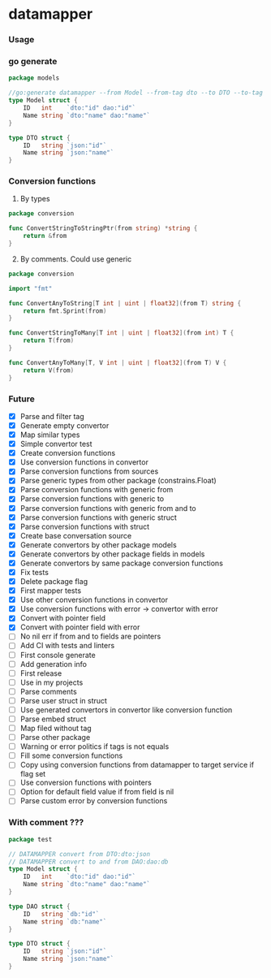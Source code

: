 # datamapper

### Usage

### go generate

```go
package models

//go:generate datamapper --from Model --from-tag dto --to DTO --to-tag json -s models.go -d model_dto_converter.go -p models  
type Model struct {
	ID   int    `dto:"id" dao:"id"`
	Name string `dto:"name" dao:"name"`
}

type DTO struct {
	ID   string `json:"id"`
	Name string `json:"name"`
}
```

### Conversion functions

1. By types

```go
package conversion

func ConvertStringToStringPtr(from string) *string {
	return &from
}
```

2. By comments. Could use generic

```go
package conversion

import "fmt"

func ConvertAnyToString[T int | uint | float32](from T) string {
	return fmt.Sprint(from)
}

func ConvertStringToMany[T int | uint | float32](from int) T {
	return T(from)
}

func ConvertAnyToMany[T, V int | uint | float32](from T) V {
	return V(from)
}
```

### Future

* [x] Parse and filter tag
* [x] Generate empty convertor
* [x] Map similar types
* [x] Simple convertor test
* [x] Create conversion functions
* [x] Use conversion functions in convertor
* [x] Parse conversion functions from sources
* [x] Parse generic types from other package (constrains.Float)
* [x] Parse conversion functions with generic from
* [x] Parse conversion functions with generic to
* [x] Parse conversion functions with generic from and to
* [x] Parse conversion functions with generic struct
* [x] Parse conversion functions with struct
* [x] Create base conversation source
* [x] Generate convertors by other package models
* [x] Generate convertors by other package fields in models
* [x] Generate convertors by same package conversion functions
* [x] Fix tests
* [x] Delete package flag
* [x] First mapper tests
* [x] Use other conversion functions in convertor
* [x] Use conversion functions with error -> convertor with error
* [x] Convert with pointer field
* [x] Convert with pointer field with error
* [ ] No nil err if from and to fields are pointers
* [ ] Add CI with tests and linters
* [ ] First console generate
* [ ] Add generation info
* [ ] First release
* [ ] Use in my projects
* [ ] Parse comments
* [ ] Parse user struct in struct
* [ ] Use generated convertors in convertor like conversion function
* [ ] Parse embed struct
* [ ] Map filed without tag
* [ ] Parse other package
* [ ] Warning or error politics if tags is not equals
* [ ] Fill some conversion functions
* [ ] Copy using conversion functions from datamapper to target service if flag set
* [ ] Use conversion functions with pointers
* [ ] Option for default field value if from field is nil
* [ ] Parse custom error by conversion functions

### With comment ???

```go
package test

// DATAMAPPER convert from DTO:dto:json 
// DATAMAPPER convert to and from DAO:dao:db 
type Model struct {
	ID   int    `dto:"id" dao:"id"`
	Name string `dto:"name" dao:"name"`
}

type DAO struct {
	ID   string `db:"id"`
	Name string `db:"name"`
}

type DTO struct {
	ID   string `json:"id"`
	Name string `json:"name"`
}
```